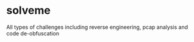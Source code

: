 # solveme
All types of challenges including reverse engineering, pcap analysis and code de-obfuscation
